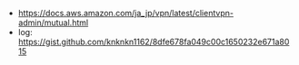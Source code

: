 + https://docs.aws.amazon.com/ja_jp/vpn/latest/clientvpn-admin/mutual.html
+ log: https://gist.github.com/knknkn1162/8dfe678fa049c00c1650232e671a8015